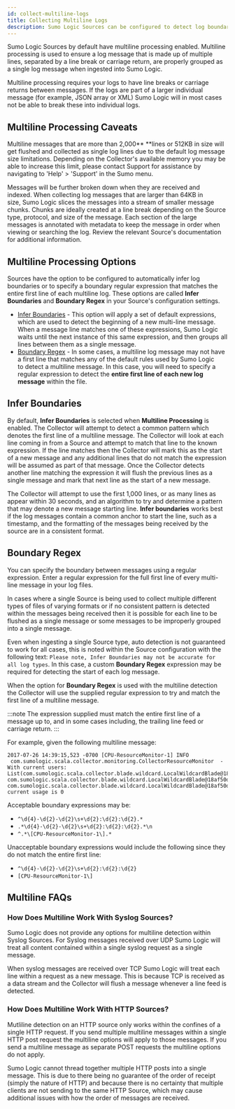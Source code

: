 ```yaml
---
id: collect-multiline-logs
title: Collecting Multiline Logs
description: Sumo Logic Sources can be configured to detect log boundaries automatically or with a regular expression.
---
```


Sumo Logic Sources by default have multiline processing enabled. Multiline processing is used to ensure a log message that is made up of multiple lines, separated by a line break or carriage return, are properly grouped as a single log message when ingested into Sumo Logic.

Multiline processing requires your logs to have line breaks or carriage returns between messages. If the logs are part of a larger individual message (for example, JSON array or XML) Sumo Logic will in most cases not be able to break these into individual logs.

## Multiline Processing Caveats

Multiline messages that are more than 2,000** **lines or 512KB in size will get flushed and collected as single log lines due to the default log message size limitations. Depending on the Collector's available memory you may be able to increase this limit, please contact Support for assistance by navigating to 'Help' > 'Support' in the Sumo
menu.

Messages will be further broken down when they are received and indexed. When collecting log messages that are larger than 64KB in size, Sumo Logic slices the messages into a stream of smaller message chunks. Chunks are ideally created at a line break depending on the Source type, protocol, and size of the message. Each section of the large messages is annotated with metadata to keep the message in order when viewing or searching the log. Review the relevant Source's documentation for additional information.

## Multiline Processing Options

Sources have the option to be configured to automatically infer log boundaries or to specify a boundary regular expression that matches the entire first line of each multiline log. These options are called **Infer Boundaries** and **Boundary Regex** in your Source's configuration settings.

* [Infer Boundaries](#infer-boundaries) - This option will apply a set of default expressions, which are used to detect the beginning of a new multi-line message. When a message line matches one of these expressions, Sumo Logic waits until the next instance of this same expression, and then groups all lines between them as a single message. 
* [Boundary Regex](#boundary-regex) - In some cases, a multiline log message may not have a first line that matches any of the default rules used by Sumo Logic to detect a multiline message. In this case, you will need to specify a regular expression to detect the **entire first line of each new log message** within the file. 

## Infer Boundaries

By default, **Infer Boundaries** is selected when **Multiline Processing** is enabled. The Collector will attempt to detect a common pattern which denotes the first line of a multiline message. The Collector will look at each line coming in from a Source and attempt to match that line to the known expression. If the line matches then the Collector will mark this as the start of a new message and any additional lines that do not match the expression will be assumed as part of that message. Once the Collector detects another line matching the expression it will flush the previous lines as a single message and mark that next line as the start of a new message.

The Collector will attempt to use the first 1,000 lines, or as many lines as appear within 30 seconds, and an algorithm to try and determine a pattern that may denote a new message starting line. **Infer boundaries** works best if the log messages contain a common anchor to start the line, such as a timestamp, and the formatting of the messages being received by the source are in a consistent format.

## Boundary Regex

You can specify the boundary between messages using a regular expression. Enter a regular expression for the full first line of every multi-line message in your log files.

In cases where a single Source is being used to collect multiple different types of files of varying formats or if no consistent pattern is detected within the messages being received then it is possible for each line to be flushed as a single message or some messages to be improperly grouped into a single message.

Even when ingesting a single Source type, auto detection is not guaranteed to work for all cases, this is noted within the Source configuration with the following text: `Please note, Infer Boundaries may not be accurate for all log types`. In this case, a custom **Boundary Regex** expression may be required for detecting the start of each log message.

When the option for **Boundary Regex** is used with the multiline detection the Collector will use the supplied regular expression to try and match the first line of a multiline message.

:::note
The expression supplied must match the entire first line of a message up to, and in some cases including, the trailing line feed or carriage return.
:::

For example, given the following multiline message:

```
2017-07-26 14:39:15,523 -0700 [CPU-ResourceMonitor-1] INFO  com.sumologic.scala.collector.monitoring.CollectorResourceMonitor  - With current users: List(com.sumologic.scala.collector.blade.wildcard.LocalWildcardBlade@18af50d9, com.sumologic.scala.collector.blade.wildcard.LocalWildcardBlade@18af50d4, com.sumologic.scala.collector.blade.wildcard.LocalWildcardBlade@18af50da),  current usage is 0
```

Acceptable boundary expressions may be:

* `^\d{4}-\d{2}-\d{2}\s+\d{2}:\d{2}:\d{2}.*`
* `.*\d{4}-\d{2}-\d{2}\s+\d{2}:\d{2}:\d{2}.*\n`
* `^.*\[CPU-ResourceMonitor-1\].*`

Unacceptable boundary expressions would include the following since they
do not match the entire first line:

* `^\d{4}-\d{2}-\d{2}\s+\d{2}:\d{2}:\d{2}`
* `[CPU-ResourceMonitor-1\]`

## Multiline FAQs

### How Does Multiline Work With Syslog Sources?

Sumo Logic does not provide any options for multiline detection within Syslog Sources. For Syslog messages received over UDP Sumo Logic will treat all content contained within a single syslog request as a single message.  

When syslog messages are received over TCP Sumo Logic will treat each line within a request as a new message. This is because TCP is received as a data stream and the Collector will flush a message whenever a line feed is detected.

### How Does Multiline Work With HTTP Sources?

Mutliline detection on an HTTP source only works within the confines of a single HTTP request. If you send multiple multiline messages within a single HTTP post request the multiline options will apply to those messages. If you send a multiline message as separate POST requests the multiline options do not apply.

Sumo Logic cannot thread together multiple HTTP posts into a single message. This is due to there being no guarantee of the order of receipt (simply the nature of HTTP) and because there is no certainty that multiple clients are not sending to the same HTTP Source, which may cause additional issues with how the order of messages are received.
